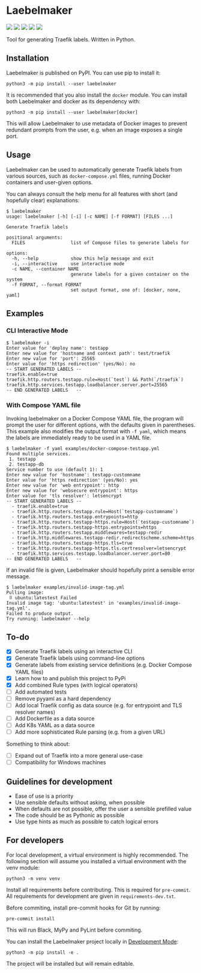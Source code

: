 # Laebelmaker

<a target="_blank" href="https://pypi.org/project/laebelmaker/"><img src="https://img.shields.io/pypi/v/laebelmaker.svg?maxAge=86400&style=flat-square"/></a>
<a target="_blank" href="https://choosealicense.com/licenses/mit/"><img src="https://img.shields.io/pypi/l/laebelmaker.svg?maxAge=86400&style=flat-square"/></a>
<a target="_blank" href="https://pypi.org/project/laebelmaker/"><img src="https://img.shields.io/pypi/dm/laebelmaker?style=flat-square"/></a>
<a target="_blank" href="https://pypi.org/project/laebelmaker/"><img src="https://img.shields.io/pypi/pyversions/laebelmaker.svg?maxAge=86400&style=flat-square"/></a>
<a target="_blank" href="https://github.com/ivanbratovic/laebelmaker"><img src="https://img.shields.io/github/last-commit/ivanbratovic/laebelmaker?style=flat-square" /></a>

Tool for generating Traefik labels. Written in Python.

## Installation

Laebelmaker is published on PyPI. You can use pip to install it:
```
python3 -m pip install --user laebelmaker
```

It is recommended that you also install the `docker` module. You
can install both Laebelmaker and docker as its dependency with:
```
python3 -m pip install --user laebelmaker[docker]
```
This will allow Laebelmaker to use metadata of Docker images
to prevent redundant prompts from the user, e.g. when an image
exposes a single port.

## Usage

Laebelmaker can be used to automatically generate Traefik labels
from various sources, such as `docker-compose.yml` files, running
Docker containers and user-given options.

You can always consult the help menu for all features with short
(and hopefully clear) explanations:

```
$ laebelmaker
usage: laebelmaker [-h] [-i] [-c NAME] [-f FORMAT] [FILES ...]

Generate Traefik labels

positional arguments:
  FILES                 list of Compose files to generate labels for

options:
  -h, --help            show this help message and exit
  -i, --interactive     use interactive mode
  -c NAME, --container NAME
                        generate labels for a given container on the system
  -f FORMAT, --format FORMAT
                        set output format, one of: [docker, none, yaml]
```

## Examples

### CLI Interactive Mode

```
$ laebelmaker -i
Enter value for 'deploy name': testapp
Enter new value for 'hostname and context path': test/traefik
Enter new value for 'port': 25565
Enter value for 'https redirection' (yes/No): no
-- START GENERATED LABELS --
traefik.enable=true
traefik.http.routers.testapp.rule=Host(`test`) && Path(`/traefik`)
traefik.http.services.testapp.loadbalancer.server.port=25565
-- END GENERATED LABELS   --
```


### With Compose YAML file

Invoking laebelmaker on a Docker Compose YAML file, the program will
prompt the user for different options, with the defaults given in
parentheses. This example also modifies the output format with
`-f yaml`, which means the labels are immediately ready to be used
in a YAML file.

```
$ laebelmaker -f yaml examples/docker-compose-testapp.yml
Found multiple services.
 1. testapp
 2. testapp-db
Service number to use (default 1): 1
Enter new value for 'hostname': testapp-customname
Enter value for 'https redirection' (yes/No): yes
Enter new value for 'web entrypoint': http
Enter new value for 'websecure entrypoint': https
Enter value for 'tls resolver': letsencrypt
-- START GENERATED LABELS --
  - traefik.enable=true
  - traefik.http.routers.testapp.rule=Host(`testapp-customname`)
  - traefik.http.routers.testapp.entrypoints=http
  - traefik.http.routers.testapp-https.rule=Host(`testapp-customname`)
  - traefik.http.routers.testapp-https.entrypoints=https
  - traefik.http.routers.testapp.middlewares=testapp-redir
  - traefik.http.middlewares.testapp-redir.redirectscheme.scheme=https
  - traefik.http.routers.testapp-https.tls=true
  - traefik.http.routers.testapp-https.tls.certresolver=letsencrypt
  - traefik.http.services.testapp.loadbalancer.server.port=80
-- END GENERATED LABELS   --
```

If an invalid file is given, Laebelmaker should hopefully print a
sensible error message.
```
$ laebelmaker examples/invalid-image-tag.yml
Pulling image:
 ⠿ ubuntu:latestest Failed
Invalid image tag: 'ubuntu:latestest' in 'examples/invalid-image-tag.yml'.
Failed to produce output.
Try running: laebelmaker --help
```

## To-do

* [x] Generate Traefik labels using an interactive CLI
* [x] Generate Traefik labels using command-line options
* [x] Generate labels from existing service definitions (e.g. Docker Compose YAML files)
* [x] Learn how to and publish this project to PyPi
* [x] Add combined Rule types (with logical operators)
* [ ] Add automated tests
* [ ] Remove pyyaml as a hard dependency
* [ ] Add local Traefik config as data source (e.g. for entrypoint and TLS resolver names)
* [ ] Add Dockerfile as a data source
* [ ] Add K8s YAML as a data source
* [ ] Add more sophisticated Rule parsing (e.g. from a given URL)

Something to think about:

* [ ] Expand out of Traefik into a more general use-case
* [ ] Compatibility for Windows machines

## Guidelines for development

* Ease of use is a priority
* Use sensible defaults without asking, when possible
* When defaults are not possible, offer the user a sensible prefilled value
* The code should be as Pythonic as possible
* Use type hints as much as possible to catch logical errors

## For developers

For local development, a virtual environment is highly recommended. The following
section will assume you installed a virtual environment with the venv module:
```
python3 -m venv venv
```

Install all requirements before contributing. This is required for `pre-commit`.
All requirements for development are given in `requirements-dev.txt`.

Before commiting, install pre-commit hooks for Git by running:
```
pre-commit install
```

This will run Black, MyPy and PyLint before commiting.

You can install the Laebelmaker project locally in
[Development Mode](https://setuptools.pypa.io/en/latest/userguide/development_mode.html):
```
python3 -m pip install -e .
```
The project will be installed but will remain editable.
